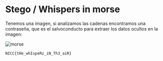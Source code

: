 # Stego / Whispers in morse

Tenemos una imagen, si analizamos las cadenas encontramos una contraseña, que es el salvoconducto para extraer los datos ocultos en la imagen:

![morse](https://github.com/user-attachments/assets/2a172398-7a64-4b57-b90e-5ebe9b168143)

`NICC{tHe_whIspeRz_iN_Th3_aiR}`
